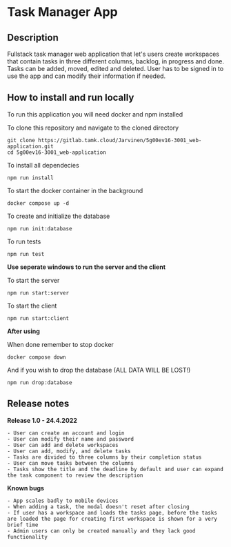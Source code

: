 # Task Manager App

## Description

Fullstack task manager web application that let's users create workspaces that contain tasks in three different columns, backlog, in progress and done. Tasks can be added, moved, edited and deleted. User has to be signed in to use the app and can modify their information if needed.

## How to install and run locally

To run this application you will need docker and npm installed

To clone this repository and navigate to the cloned directory

```
git clone https://gitlab.tamk.cloud/Jarvinen/5g00ev16-3001_web-application.git
cd 5g00ev16-3001_web-application
```

To install all dependecies

```
npm run install
```

To start the docker container in the background

```
docker compose up -d
```

To create and initialize the database

```
npm run init:database
```

To run tests

```
npm run test
```

**Use seperate windows to run the server and the client**

To start the server

```
npm run start:server
```

To start the client

```
npm run start:client
```

**After using**

When done remember to stop docker

```
docker compose down
```

And if you wish to drop the database (ALL DATA WILL BE LOST!)

```
npm run drop:database
```

## Release notes

**Release 1.0 - 24.4.2022**

    - User can create an account and login
    - User can modify their name and password
    - User can add and delete workspaces
    - User can add, modify, and delete tasks
    - Tasks are divided to three columns by their completion status
    - User can move tasks between the columns
    - Tasks show the title and the deadline by default and user can expand the task component to review the description

**Known bugs**

    - App scales badly to mobile devices
    - When adding a task, the modal doesn't reset after closing
    - If user has a workspace and loads the tasks page, before the tasks are loaded the page for creating first workspace is shown for a very brief time
    - Admin users can only be created manually and they lack good functionality
